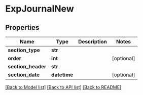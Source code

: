 # ExpJournalNew

## Properties
Name | Type | Description | Notes
------------ | ------------- | ------------- | -------------
**section_type** | **str** |  | 
**order** | **int** |  | [optional] 
**section_header** | **str** |  | 
**section_date** | **datetime** |  | [optional] 

[[Back to Model list]](../README.md#documentation-for-models) [[Back to API list]](../README.md#documentation-for-api-endpoints) [[Back to README]](../README.md)



